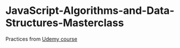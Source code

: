 # JavaScript-Algorithms-and-Data-Structures-Masterclass
Practices from [Udemy course](https://www.udemy.com/course/js-algorithms-and-data-structures-masterclass/)

